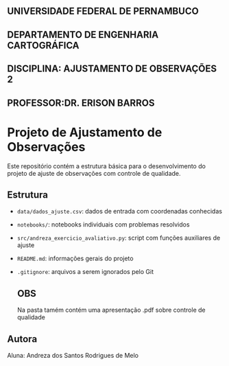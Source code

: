 ## UNIVERSIDADE FEDERAL DE PERNAMBUCO
## DEPARTAMENTO DE ENGENHARIA CARTOGRÁFICA
## DISCIPLINA: AJUSTAMENTO DE OBSERVAÇÕES 2
## PROFESSOR:DR. ERISON BARROS 


# Projeto de Ajustamento de Observações

Este repositório contém a estrutura básica para o desenvolvimento do projeto de ajuste de observações com controle de qualidade.

## Estrutura

- `data/dados_ajuste.csv`: dados de entrada com coordenadas conhecidas
- `notebooks/`: notebooks individuais com problemas resolvidos
- `src/andreza_exercicio_avaliativo.py`: script com funções auxiliares de ajuste
- `README.md`: informações gerais do projeto
- `.gitignore`: arquivos a serem ignorados pelo Git

  ## OBS
  Na pasta tamém contém uma apresentação .pdf sobre controle de qualidade

## Autora

Aluna: Andreza dos Santos Rodrigues de Melo

